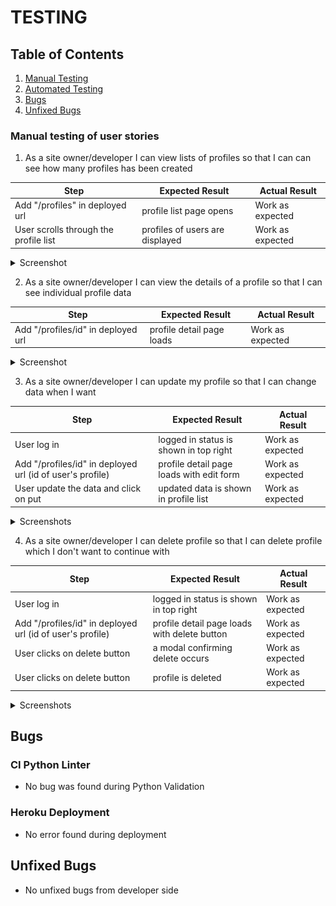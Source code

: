 # TESTING

## Table of Contents

1. [Manual Testing](#manual-testing-of-user-stories)
2. [Automated Testing]()
3. [Bugs](#bugs)
4. [Unfixed Bugs](#unfixed-bugs)

### Manual testing of user stories

1. As a site owner/developer I can view lists of profiles so that I can can see how many profiles has been created

| **Step**                              | **Expected Result**             | **Actual Result** |
| ------------------------------------- | ------------------------------- | ----------------- |
| Add "/profiles" in deployed url       | profile list page opens         | Work as expected  |
| User scrolls through the profile list | profiles of users are displayed | Work as expected  |

<details><summary>Screenshot</summary>
<img src="images/manualtesting/userstory1.png" >

</details>

2. As a site owner/developer I can view the details of a profile so that I can see individual profile data

| **Step**                           | **Expected Result**       | **Actual Result** |
| ---------------------------------- | ------------------------- | ----------------- |
| Add "/profiles/id" in deployed url | profile detail page loads | Work as expected  |

 <details><summary>Screenshot</summary>
<img src="images/manualtesting/userstory2.png" >

</details>

3. As a site owner/developer I can update my profile so that I can change data when I want

| **Step**                                                  | **Expected Result**                      | **Actual Result** |
| --------------------------------------------------------- | ---------------------------------------- | ----------------- |
| User log in                                               | logged in status is shown in top right   | Work as expected  |
| Add "/profiles/id" in deployed url (id of user's profile) | profile detail page loads with edit form | Work as expected  |
| User update the data and click on put                     | updated data is shown in profile list    | Work as expected  |

 <details><summary>Screenshots</summary>
<img src="images/manualtesting/userstory3-1.png" >
<img src="images/manualtesting/userstory3-2.png" >

</details>

4. As a site owner/developer I can delete profile so that I can delete profile which I don't want to continue with

| **Step**                                                  | **Expected Result**                          | **Actual Result** |
| --------------------------------------------------------- | -------------------------------------------- | ----------------- |
| User log in                                               | logged in status is shown in top right       | Work as expected  |
| Add "/profiles/id" in deployed url (id of user's profile) | profile detail page loads with delete button | Work as expected  |
| User clicks on delete button                              | a modal confirming delete occurs             | Work as expected  |
| User clicks on delete button                              | profile is deleted                           | Work as expected  |

 <details><summary>Screenshots</summary>
<img src="images/manualtesting/userstory4-1.png" >
<img src="images/manualtesting/userstory4-2.png" >
<img src="images/manualtesting/userstory4-3.png" >

</details>

## Bugs

### CI Python Linter

- No bug was found during Python Validation

### Heroku Deployment

- No error found during deployment

## Unfixed Bugs

- No unfixed bugs from developer side
